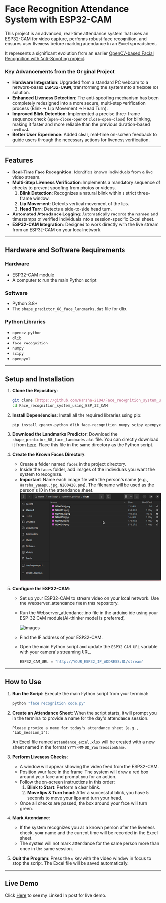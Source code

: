 # Face Recognition Attendance System with ESP32-CAM

This project is an advanced, real-time attendance system that uses an ESP32-CAM for video capture, performs robust face recognition, and ensures user liveness before marking attendance in an Excel spreadsheet.

It represents a significant evolution from an earlier [OpenCV-based Facial Recognition with Anti-Spoofing project](https://github.com/Harsha-2104/OpenCV_based_Facial_recognition_with_Anti_spoofing.git).

### Key Advancements from the Original Project
- **Hardware Integration**: Upgraded from a standard PC webcam to a network-based **ESP32-CAM**, transforming the system into a flexible IoT solution.
- **Enhanced Liveness Detection**: The anti-spoofing mechanism has been completely redesigned into a more secure, multi-step verification process (Blink -> Lip Movement -> Head Turn).
- **Improved Blink Detection**: Implemented a precise three-frame sequence check (`open-close-open` or `close-open-close`) for blinking, making it faster and more reliable than the previous duration-based method.
- **Better User Experience**: Added clear, real-time on-screen feedback to guide users through the necessary actions for liveness verification.

---
## Features

- **Real-Time Face Recognition**: Identifies known individuals from a live video stream.
- **Multi-Step Liveness Verification**: Implements a mandatory sequence of checks to prevent spoofing from photos or videos.
    1.  **Blink Detection**: Recognizes a natural blink within a strict three-frame window.
    2.  **Lip Movement**: Detects vertical movement of the lips.
    3.  **Head Turn**: Detects a side-to-side head turn.
- **Automated Attendance Logging**: Automatically records the names and timestamps of verified individuals into a session-specific Excel sheet.
- **ESP32-CAM Integration**: Designed to work directly with the live stream from an ESP32-CAM on your local network.

---

## Hardware and Software Requirements

### Hardware
- ESP32-CAM module
- A computer to run the main Python script

### Software
- Python 3.8+
- The `shape_predictor_68_face_landmarks.dat` file for dlib.
  
### Python Libraries
- `opencv-python`
- `dlib`
- `face_recognition`
- `numpy`
- `scipy`
- `openpyxl`

---

## Setup and Installation

1.  **Clone the Repository**:
    ```bash
    git clone [https://github.com/Harsha-2104/Face_recognition_system_using_ESP_32_CAM.git](https://github.com/Harsha-2104/Face_recognition_system_using_ESP_32_CAM.git)
    cd Face_recognition_system_using_ESP_32_CAM
    ```

2.  **Install Dependencies**:
    Install all the required libraries using pip:
    ```bash
    pip install opencv-python dlib face-recognition numpy scipy openpyxl
    ```

3.  **Download the Landmarks Predictor**:
    Download the `shape_predictor_68_face_landmarks.dat` file.  You can directly download it from [here](https://www.kaggle.com/datasets/sergiovirahonda/shape-predictor-68-face-landmarksdat). Place this file in the same directory as the Python script.

4.  **Create the Known Faces Directory**:
    - Create a folder named `faces` in the project directory.
    - Inside the `faces` folder, add images of the individuals you want the system to recognize.
    - **Important**: Name each image file with the person's name (e.g., `Harsha_yanapu.jpg`, `N200428.png`). The filename will be used as the person's ID in the attendance sheet.
      ![reference image](faces_ref.png)
    

5.  **Configure the ESP32-CAM**:

    - Set up your ESP32-CAM to stream video on your local network. Use the Webserver_attendance file in this repository.
    - Run the Webserver_attendance.ino file in the arduino ide using your ESP-32 CAM module(Ai-thinker model is preferred).
      
      ![images](https://github.com/user-attachments/assets/d0d13310-974b-4497-8fdb-912378ccade4)
    - Find the IP address of your ESP32-CAM.
    - Open the main Python script and update the `ESP32_CAM_URL` variable with your camera's streaming URL.
      ```python
      ESP32_CAM_URL = "http://YOUR_ESP32_IP_ADDRESS:81/stream"
      ```

---

## How to Use

1.  **Run the Script**:
    Execute the main Python script from your terminal:
    ```bash
    python "face recognition code.py"
    ```

2.  **Create an Attendance Sheet**:
    When the script starts, it will prompt you in the terminal to provide a name for the day's attendance session.
    ```
    Please provide a name for today's attendance sheet (e.g., "Lab_Session_1"):
    ```
    An Excel file named `attendance_excel.xlsx` will be created with a new sheet named in the format `YYYY-MM-DD_YourSessionName`.

3.  **Perform Liveness Checks**:
    - A window will appear showing the video feed from the ESP32-CAM.
    - Position your face in the frame. The system will draw a red box around your face and prompt you for an action.
    - Follow the on-screen instructions in this order:
        1.  **Blink to Start**: Perform a clear blink.
        2.  **Move lips & Turn head**: After a successful blink, you have 5 seconds to move your lips and turn your head.
    - Once all checks are passed, the box around your face will turn green.

4.  **Mark Attendance**:
    - If the system recognizes you as a known person after the liveness check, your name and the current time will be recorded in the Excel sheet.
    - The system will not mark attendance for the same person more than once in the same session.

5.  **Quit the Program**:
    Press the `q` key with the video window in focus to stop the script. The Excel file will be saved automatically.

---

##  Live Demo

Click [Here]() to see my Linked In post for live demo.
